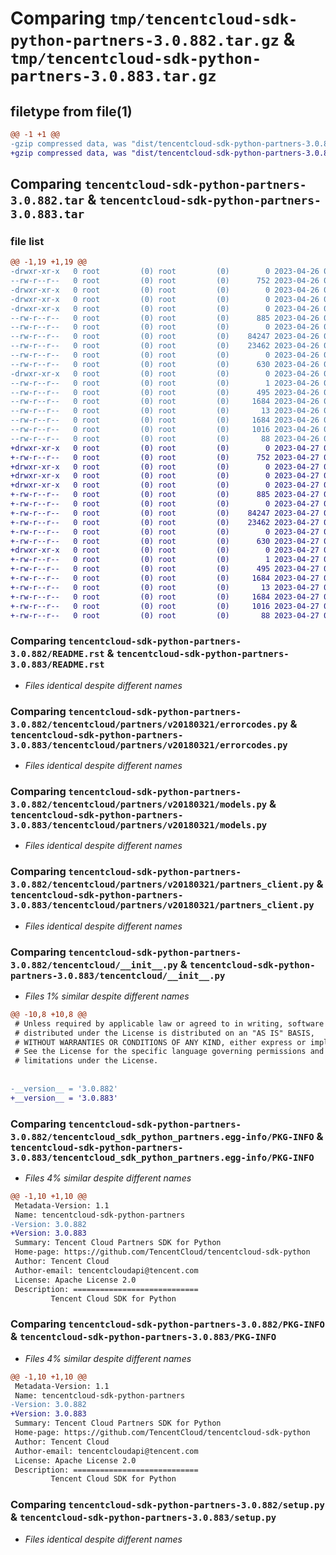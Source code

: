 # Comparing `tmp/tencentcloud-sdk-python-partners-3.0.882.tar.gz` & `tmp/tencentcloud-sdk-python-partners-3.0.883.tar.gz`

## filetype from file(1)

```diff
@@ -1 +1 @@
-gzip compressed data, was "dist/tencentcloud-sdk-python-partners-3.0.882.tar", last modified: Wed Apr 26 03:40:16 2023, max compression
+gzip compressed data, was "dist/tencentcloud-sdk-python-partners-3.0.883.tar", last modified: Thu Apr 27 00:42:27 2023, max compression
```

## Comparing `tencentcloud-sdk-python-partners-3.0.882.tar` & `tencentcloud-sdk-python-partners-3.0.883.tar`

### file list

```diff
@@ -1,19 +1,19 @@
-drwxr-xr-x   0 root         (0) root         (0)        0 2023-04-26 03:40:16.000000 tencentcloud-sdk-python-partners-3.0.882/
--rw-r--r--   0 root         (0) root         (0)      752 2023-04-26 03:40:16.000000 tencentcloud-sdk-python-partners-3.0.882/README.rst
-drwxr-xr-x   0 root         (0) root         (0)        0 2023-04-26 03:40:16.000000 tencentcloud-sdk-python-partners-3.0.882/tencentcloud/
-drwxr-xr-x   0 root         (0) root         (0)        0 2023-04-26 03:40:16.000000 tencentcloud-sdk-python-partners-3.0.882/tencentcloud/partners/
-drwxr-xr-x   0 root         (0) root         (0)        0 2023-04-26 03:40:16.000000 tencentcloud-sdk-python-partners-3.0.882/tencentcloud/partners/v20180321/
--rw-r--r--   0 root         (0) root         (0)      885 2023-04-26 03:40:16.000000 tencentcloud-sdk-python-partners-3.0.882/tencentcloud/partners/v20180321/errorcodes.py
--rw-r--r--   0 root         (0) root         (0)        0 2023-04-26 03:40:16.000000 tencentcloud-sdk-python-partners-3.0.882/tencentcloud/partners/v20180321/__init__.py
--rw-r--r--   0 root         (0) root         (0)    84247 2023-04-26 03:40:16.000000 tencentcloud-sdk-python-partners-3.0.882/tencentcloud/partners/v20180321/models.py
--rw-r--r--   0 root         (0) root         (0)    23462 2023-04-26 03:40:16.000000 tencentcloud-sdk-python-partners-3.0.882/tencentcloud/partners/v20180321/partners_client.py
--rw-r--r--   0 root         (0) root         (0)        0 2023-04-26 03:40:16.000000 tencentcloud-sdk-python-partners-3.0.882/tencentcloud/partners/__init__.py
--rw-r--r--   0 root         (0) root         (0)      630 2023-04-26 03:40:16.000000 tencentcloud-sdk-python-partners-3.0.882/tencentcloud/__init__.py
-drwxr-xr-x   0 root         (0) root         (0)        0 2023-04-26 03:40:16.000000 tencentcloud-sdk-python-partners-3.0.882/tencentcloud_sdk_python_partners.egg-info/
--rw-r--r--   0 root         (0) root         (0)        1 2023-04-26 03:40:16.000000 tencentcloud-sdk-python-partners-3.0.882/tencentcloud_sdk_python_partners.egg-info/dependency_links.txt
--rw-r--r--   0 root         (0) root         (0)      495 2023-04-26 03:40:16.000000 tencentcloud-sdk-python-partners-3.0.882/tencentcloud_sdk_python_partners.egg-info/SOURCES.txt
--rw-r--r--   0 root         (0) root         (0)     1684 2023-04-26 03:40:16.000000 tencentcloud-sdk-python-partners-3.0.882/tencentcloud_sdk_python_partners.egg-info/PKG-INFO
--rw-r--r--   0 root         (0) root         (0)       13 2023-04-26 03:40:16.000000 tencentcloud-sdk-python-partners-3.0.882/tencentcloud_sdk_python_partners.egg-info/top_level.txt
--rw-r--r--   0 root         (0) root         (0)     1684 2023-04-26 03:40:16.000000 tencentcloud-sdk-python-partners-3.0.882/PKG-INFO
--rw-r--r--   0 root         (0) root         (0)     1016 2023-04-26 03:40:16.000000 tencentcloud-sdk-python-partners-3.0.882/setup.py
--rw-r--r--   0 root         (0) root         (0)       88 2023-04-26 03:40:16.000000 tencentcloud-sdk-python-partners-3.0.882/setup.cfg
+drwxr-xr-x   0 root         (0) root         (0)        0 2023-04-27 00:42:27.000000 tencentcloud-sdk-python-partners-3.0.883/
+-rw-r--r--   0 root         (0) root         (0)      752 2023-04-27 00:42:27.000000 tencentcloud-sdk-python-partners-3.0.883/README.rst
+drwxr-xr-x   0 root         (0) root         (0)        0 2023-04-27 00:42:27.000000 tencentcloud-sdk-python-partners-3.0.883/tencentcloud/
+drwxr-xr-x   0 root         (0) root         (0)        0 2023-04-27 00:42:27.000000 tencentcloud-sdk-python-partners-3.0.883/tencentcloud/partners/
+drwxr-xr-x   0 root         (0) root         (0)        0 2023-04-27 00:42:27.000000 tencentcloud-sdk-python-partners-3.0.883/tencentcloud/partners/v20180321/
+-rw-r--r--   0 root         (0) root         (0)      885 2023-04-27 00:42:27.000000 tencentcloud-sdk-python-partners-3.0.883/tencentcloud/partners/v20180321/errorcodes.py
+-rw-r--r--   0 root         (0) root         (0)        0 2023-04-27 00:42:27.000000 tencentcloud-sdk-python-partners-3.0.883/tencentcloud/partners/v20180321/__init__.py
+-rw-r--r--   0 root         (0) root         (0)    84247 2023-04-27 00:42:27.000000 tencentcloud-sdk-python-partners-3.0.883/tencentcloud/partners/v20180321/models.py
+-rw-r--r--   0 root         (0) root         (0)    23462 2023-04-27 00:42:27.000000 tencentcloud-sdk-python-partners-3.0.883/tencentcloud/partners/v20180321/partners_client.py
+-rw-r--r--   0 root         (0) root         (0)        0 2023-04-27 00:42:27.000000 tencentcloud-sdk-python-partners-3.0.883/tencentcloud/partners/__init__.py
+-rw-r--r--   0 root         (0) root         (0)      630 2023-04-27 00:42:27.000000 tencentcloud-sdk-python-partners-3.0.883/tencentcloud/__init__.py
+drwxr-xr-x   0 root         (0) root         (0)        0 2023-04-27 00:42:27.000000 tencentcloud-sdk-python-partners-3.0.883/tencentcloud_sdk_python_partners.egg-info/
+-rw-r--r--   0 root         (0) root         (0)        1 2023-04-27 00:42:27.000000 tencentcloud-sdk-python-partners-3.0.883/tencentcloud_sdk_python_partners.egg-info/dependency_links.txt
+-rw-r--r--   0 root         (0) root         (0)      495 2023-04-27 00:42:27.000000 tencentcloud-sdk-python-partners-3.0.883/tencentcloud_sdk_python_partners.egg-info/SOURCES.txt
+-rw-r--r--   0 root         (0) root         (0)     1684 2023-04-27 00:42:27.000000 tencentcloud-sdk-python-partners-3.0.883/tencentcloud_sdk_python_partners.egg-info/PKG-INFO
+-rw-r--r--   0 root         (0) root         (0)       13 2023-04-27 00:42:27.000000 tencentcloud-sdk-python-partners-3.0.883/tencentcloud_sdk_python_partners.egg-info/top_level.txt
+-rw-r--r--   0 root         (0) root         (0)     1684 2023-04-27 00:42:27.000000 tencentcloud-sdk-python-partners-3.0.883/PKG-INFO
+-rw-r--r--   0 root         (0) root         (0)     1016 2023-04-27 00:42:27.000000 tencentcloud-sdk-python-partners-3.0.883/setup.py
+-rw-r--r--   0 root         (0) root         (0)       88 2023-04-27 00:42:27.000000 tencentcloud-sdk-python-partners-3.0.883/setup.cfg
```

### Comparing `tencentcloud-sdk-python-partners-3.0.882/README.rst` & `tencentcloud-sdk-python-partners-3.0.883/README.rst`

 * *Files identical despite different names*

### Comparing `tencentcloud-sdk-python-partners-3.0.882/tencentcloud/partners/v20180321/errorcodes.py` & `tencentcloud-sdk-python-partners-3.0.883/tencentcloud/partners/v20180321/errorcodes.py`

 * *Files identical despite different names*

### Comparing `tencentcloud-sdk-python-partners-3.0.882/tencentcloud/partners/v20180321/models.py` & `tencentcloud-sdk-python-partners-3.0.883/tencentcloud/partners/v20180321/models.py`

 * *Files identical despite different names*

### Comparing `tencentcloud-sdk-python-partners-3.0.882/tencentcloud/partners/v20180321/partners_client.py` & `tencentcloud-sdk-python-partners-3.0.883/tencentcloud/partners/v20180321/partners_client.py`

 * *Files identical despite different names*

### Comparing `tencentcloud-sdk-python-partners-3.0.882/tencentcloud/__init__.py` & `tencentcloud-sdk-python-partners-3.0.883/tencentcloud/__init__.py`

 * *Files 1% similar despite different names*

```diff
@@ -10,8 +10,8 @@
 # Unless required by applicable law or agreed to in writing, software
 # distributed under the License is distributed on an "AS IS" BASIS,
 # WITHOUT WARRANTIES OR CONDITIONS OF ANY KIND, either express or implied.
 # See the License for the specific language governing permissions and
 # limitations under the License.
 
 
-__version__ = '3.0.882'
+__version__ = '3.0.883'
```

### Comparing `tencentcloud-sdk-python-partners-3.0.882/tencentcloud_sdk_python_partners.egg-info/PKG-INFO` & `tencentcloud-sdk-python-partners-3.0.883/tencentcloud_sdk_python_partners.egg-info/PKG-INFO`

 * *Files 4% similar despite different names*

```diff
@@ -1,10 +1,10 @@
 Metadata-Version: 1.1
 Name: tencentcloud-sdk-python-partners
-Version: 3.0.882
+Version: 3.0.883
 Summary: Tencent Cloud Partners SDK for Python
 Home-page: https://github.com/TencentCloud/tencentcloud-sdk-python
 Author: Tencent Cloud
 Author-email: tencentcloudapi@tencent.com
 License: Apache License 2.0
 Description: ============================
         Tencent Cloud SDK for Python
```

### Comparing `tencentcloud-sdk-python-partners-3.0.882/PKG-INFO` & `tencentcloud-sdk-python-partners-3.0.883/PKG-INFO`

 * *Files 4% similar despite different names*

```diff
@@ -1,10 +1,10 @@
 Metadata-Version: 1.1
 Name: tencentcloud-sdk-python-partners
-Version: 3.0.882
+Version: 3.0.883
 Summary: Tencent Cloud Partners SDK for Python
 Home-page: https://github.com/TencentCloud/tencentcloud-sdk-python
 Author: Tencent Cloud
 Author-email: tencentcloudapi@tencent.com
 License: Apache License 2.0
 Description: ============================
         Tencent Cloud SDK for Python
```

### Comparing `tencentcloud-sdk-python-partners-3.0.882/setup.py` & `tencentcloud-sdk-python-partners-3.0.883/setup.py`

 * *Files identical despite different names*

